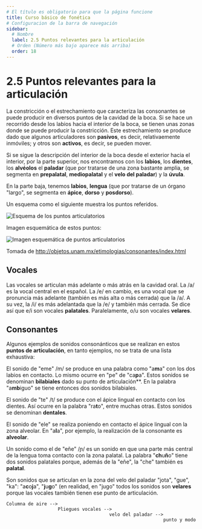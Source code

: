 ```yaml
---
# El título es obligatorio para que la página funcione
title: Curso básico de fonética
# Configuracion de la barra de navegación
sidebar:
  # Nombre
  label: 2.5 Puntos relevantes para la articulación
  # Orden (Número más bajo aparece más arriba)
  order: 18
---
```

# 2.5 Puntos relevantes para la articulación

La constricción o el estrechamiento que caracteriza las consonantes se puede producir en diversos puntos de la cavidad de la boca. Si se hace un recorrido desde los labios  hacia el interior de la boca, se tienen unas zonas donde se puede producir la constricción. Este estrechamiento se produce dado que algunos articuladores son **pasivos**, es decir, relativaemente inmóviles; y otros son **activos**, es decir, se pueden mover.

Si se sigue la descripción del interior de la boca desde el exterior hacia el interior, por la parte superior, nos encontramos con los **labios**, los **dientes**, los **alvéolos** el **paladar** (que por tratarse de una zona bastante amplia, se segmenta en **prepalatal**, **mediopalatal** y el **velo del paladar**) y la **úvula**.

En la parte baja, tenemos **labios**, **lengua** (que por tratarse de un órgano "largo", se segmenta en **ápice**, **dorso** y **posdorso**).

Un esquema como el siguiente muestra los puntos referidos.

![Esquema de los puntos articulatorios](/imagenes/puntos_articulaciones_esquema_v2.png)

Imagen esquemática de estos puntos:

![Imagen esquemática de puntos articulatorios](http://objetos.unam.mx/etimologias/consonantes/img/esquema/esquema_color.png)

Tomada de http://objetos.unam.mx/etimologias/consonantes/index.html

## Vocales

Las vocales se articulan más adelante o más atrás en la cavidad oral. La /a/ es la vocal central en el español. La /e/ en cambio, es una vocal que se pronuncia más adelante (también es más alta o más cerrada) que la /a/. A su vez, la /i/ es más adelantada que la /e/ y también más cerrada. Se dice así que e/i son vocales **palatales**. Paralelamente, o/u son vocales **velares**.

## Consonantes

Algunos ejemplos de sonidos consonánticos que se realizan en estos **puntos de articulación**, en tanto ejemplos, no se trata de una lista exhaustiva:

El sonido de "eme" /m/ se produce en una palabra como "a**m**a" con los dos labios en contacto. Lo mismo ocurre en "pe" de "ca**p**a". Estos sonidos se denominan **bilabiales** dado su punto de articulación**. En la palabra "a**mb**iguo" se tiene entonces dos sonidos bilabiales.

El sonido de "te" /t/ se produce con el ápice lingual en contacto con los dientes. Así ocurre en la palabra "ra**t**o", entre muchas otras. Estos sonidos se denominan **dentales**.

El sonido de "ele" se realiza poniendo en contacto el ápice lingual con la zona alveolar. En "a**l**a", por ejemplo, la realización de la consonante es **alveolar**.

Un sonido como el de "eñe" /ɲ/ es un sonido en que una parte más central de la lengua toma contacto con la zona palatal. La palabra "**ch**u**ñ**o" tiene dos sonidos palatales porque, además de la "eñe", la "che" también es **palatal**.

Son sonidos que se articulan en la zona del velo del paladar "jota", "gue", "ka": "a**c**o**j**a", "**j**u**g**o" (en realidad, en "jugo" todos los sonidos son **velares** porque las vocales también tienen ese punto de articulación.


```
Columna de aire -->
                   Pliegues vocales -->
                                      velo del paladar -->
                                                          punto y modo

